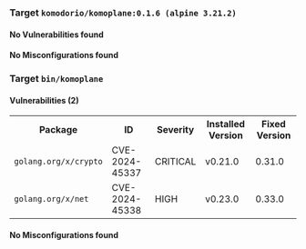 
<h3>Target <code>komodorio/komoplane:0.1.6 (alpine 3.21.2)</code></h3>
<h4>No Vulnerabilities found</h4>
<h4>No Misconfigurations found</h4>
<h3>Target <code>bin/komoplane</code></h3>
<h4>Vulnerabilities (2)</h4>
<table>
    <tr>
        <th>Package</th>
        <th>ID</th>
        <th>Severity</th>
        <th>Installed Version</th>
        <th>Fixed Version</th>
    </tr>
    <tr>
        <td><code>golang.org/x/crypto</code></td>
        <td>CVE-2024-45337</td>
        <td>CRITICAL</td>
        <td>v0.21.0</td>
        <td>0.31.0</td>
    </tr>
    <tr>
        <td><code>golang.org/x/net</code></td>
        <td>CVE-2024-45338</td>
        <td>HIGH</td>
        <td>v0.23.0</td>
        <td>0.33.0</td>
    </tr>
</table>
<h4>No Misconfigurations found</h4>
